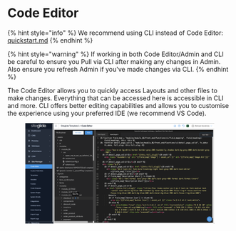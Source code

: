 # Code Editor

{% hint style="info" %}
We recommend using CLI instead of Code Editor: [quickstart.md](../developer-tools/cli/quickstart.md "mention")
{% endhint %}

{% hint style="warning" %}
If working in both Code Editor/Admin and CLI be careful to ensure you Pull via CLI after making any changes in Admin. Also ensure you refresh Admin if you've made changes via CLI.
{% endhint %}

The Code Editor allows you to quickly access Layouts and other files to make changes. Everything that can be accessed here is accessible in CLI and more. CLI offers better editing capabilities and allows you to customise the experience using your preferred IDE (we recommend VS Code).

<figure><img src="../.gitbook/assets/Siteglide-Site-Manager-Code-Editor.png" alt=""><figcaption></figcaption></figure>

